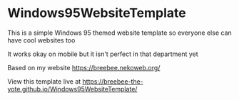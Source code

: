 # Windows95WebsiteTemplate
This is a simple Windows 95 themed website template so everyone else can have cool websites too

It works okay on mobile but it isn't perfect in that department yet

Based on my website https://breebee.nekoweb.org/

View this template live at https://breebee-the-yote.github.io/Windows95WebsiteTemplate/
